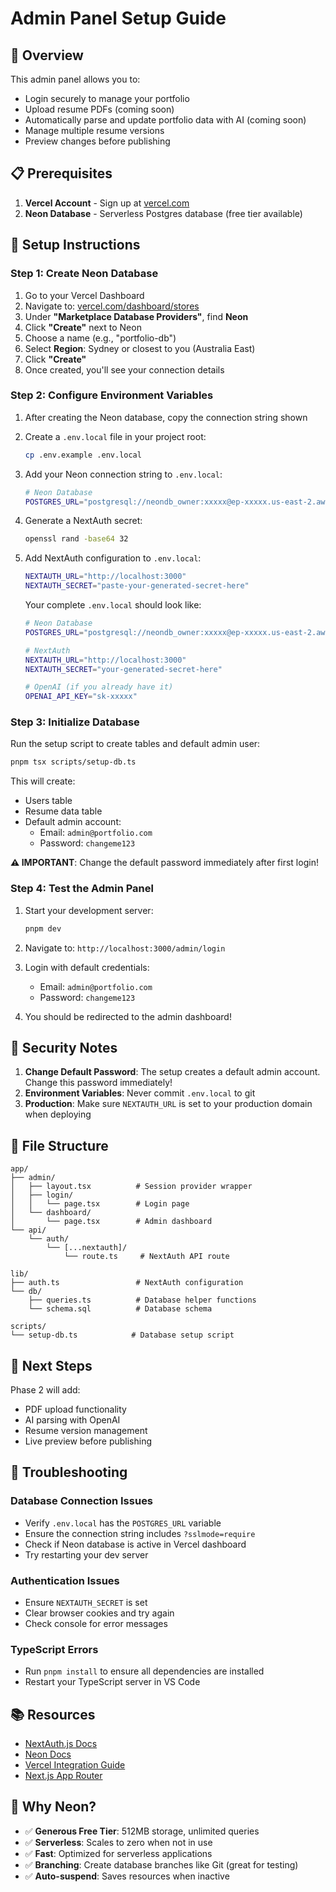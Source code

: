 # Admin Panel Setup Guide

## 🎯 Overview

This admin panel allows you to:

- Login securely to manage your portfolio
- Upload resume PDFs (coming soon)
- Automatically parse and update portfolio data with AI (coming soon)
- Manage multiple resume versions
- Preview changes before publishing

## 📋 Prerequisites

1. **Vercel Account** - Sign up at [vercel.com](https://vercel.com)
2. **Neon Database** - Serverless Postgres database (free tier available)

## 🚀 Setup Instructions

### Step 1: Create Neon Database

1. Go to your Vercel Dashboard
2. Navigate to: [vercel.com/dashboard/stores](https://vercel.com/dashboard/stores)
3. Under **"Marketplace Database Providers"**, find **Neon**
4. Click **"Create"** next to Neon
5. Choose a name (e.g., "portfolio-db")
6. Select **Region**: Sydney or closest to you (Australia East)
7. Click **"Create"**
8. Once created, you'll see your connection details

### Step 2: Configure Environment Variables

1. After creating the Neon database, copy the connection string shown

2. Create a `.env.local` file in your project root:

   ```bash
   cp .env.example .env.local
   ```

3. Add your Neon connection string to `.env.local`:

   ```bash
   # Neon Database
   POSTGRES_URL="postgresql://neondb_owner:xxxxx@ep-xxxxx.us-east-2.aws.neon.tech/neondb?sslmode=require"
   ```

4. Generate a NextAuth secret:

   ```bash
   openssl rand -base64 32
   ```

5. Add NextAuth configuration to `.env.local`:

   ```bash
   NEXTAUTH_URL="http://localhost:3000"
   NEXTAUTH_SECRET="paste-your-generated-secret-here"
   ```

   Your complete `.env.local` should look like:

   ```bash
   # Neon Database
   POSTGRES_URL="postgresql://neondb_owner:xxxxx@ep-xxxxx.us-east-2.aws.neon.tech/neondb?sslmode=require"

   # NextAuth
   NEXTAUTH_URL="http://localhost:3000"
   NEXTAUTH_SECRET="your-generated-secret-here"

   # OpenAI (if you already have it)
   OPENAI_API_KEY="sk-xxxxx"
   ```

### Step 3: Initialize Database

Run the setup script to create tables and default admin user:

```bash
pnpm tsx scripts/setup-db.ts
```

This will create:

- Users table
- Resume data table
- Default admin account:
  - Email: `admin@portfolio.com`
  - Password: `changeme123`

**⚠️ IMPORTANT**: Change the default password immediately after first login!

### Step 4: Test the Admin Panel

1. Start your development server:

   ```bash
   pnpm dev
   ```

2. Navigate to: `http://localhost:3000/admin/login`

3. Login with default credentials:

   - Email: `admin@portfolio.com`
   - Password: `changeme123`

4. You should be redirected to the admin dashboard!

## 🔐 Security Notes

1. **Change Default Password**: The setup creates a default admin account. Change this password immediately!
2. **Environment Variables**: Never commit `.env.local` to git
3. **Production**: Make sure `NEXTAUTH_URL` is set to your production domain when deploying

## 📁 File Structure

```
app/
├── admin/
│   ├── layout.tsx          # Session provider wrapper
│   ├── login/
│   │   └── page.tsx        # Login page
│   └── dashboard/
│       └── page.tsx        # Admin dashboard
└── api/
    └── auth/
        └── [...nextauth]/
            └── route.ts     # NextAuth API route

lib/
├── auth.ts                 # NextAuth configuration
└── db/
    ├── queries.ts          # Database helper functions
    └── schema.sql          # Database schema

scripts/
└── setup-db.ts            # Database setup script
```

## 🔄 Next Steps

Phase 2 will add:

- PDF upload functionality
- AI parsing with OpenAI
- Resume version management
- Live preview before publishing

## 🐛 Troubleshooting

### Database Connection Issues

- Verify `.env.local` has the `POSTGRES_URL` variable
- Ensure the connection string includes `?sslmode=require`
- Check if Neon database is active in Vercel dashboard
- Try restarting your dev server

### Authentication Issues

- Ensure `NEXTAUTH_SECRET` is set
- Clear browser cookies and try again
- Check console for error messages

### TypeScript Errors

- Run `pnpm install` to ensure all dependencies are installed
- Restart your TypeScript server in VS Code

## 📚 Resources

- [NextAuth.js Docs](https://next-auth.js.org/)
- [Neon Docs](https://neon.tech/docs/introduction)
- [Vercel Integration Guide](https://vercel.com/docs/storage/vercel-postgres)
- [Next.js App Router](https://nextjs.org/docs/app)

## 🌟 Why Neon?

- ✅ **Generous Free Tier**: 512MB storage, unlimited queries
- ✅ **Serverless**: Scales to zero when not in use
- ✅ **Fast**: Optimized for serverless applications
- ✅ **Branching**: Create database branches like Git (great for testing)
- ✅ **Auto-suspend**: Saves resources when inactive
